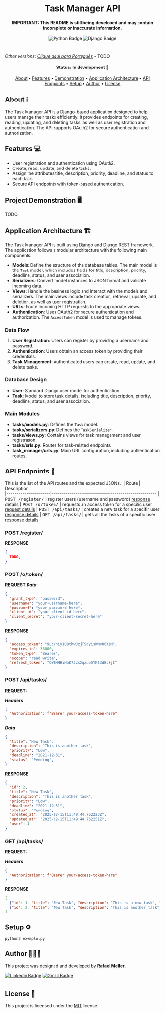 <h1 align="center" style="font-weight: bold;">Task Manager API</h1>

<h4 align="center"> IMPORTANT: This README is still being developed and may contain incomplete or inaccurate information.</h4>

<div align="center">
  <img src="https://img.shields.io/badge/Python-3776AB?logo=python&logoColor=white&style=for-the-badge" alt="Python Badge">
  <img src="https://img.shields.io/badge/Django-092E20?logo=django&logoColor=white&style=for-the-badge" alt="Django Badge">
  
</div>

#

_Other versions:_
[_Clique aqui para Português_](./translations/README-ptBR.md) - TODO

<h4 align="center"> 
     Status: In development 🚧
</h4>

<p align="center">
 <a href="#about-ℹ️">About</a> •
 <a href="#features-💻">Features</a> •
 <a href="#project-demonstration-🖥️">Demonstration</a> •
 <a href="#application-architecture-🏗️">Application Architecture</a> •
 <a href="#api-endpoints-📍">API Endpoints</a> •
 <a href="#setup-⚙️">Setup</a>  • 
 <a href="#author-👨🏻‍💻">Author</a> • 
 <a href="#license-📝">License</a>
</p>

## About ℹ️
The Task Manager API is a Django-based application designed to help users manage their tasks efficiently. It provides endpoints for creating, reading, updating, and deleting tasks, as well as user registration and authentication. The API supports OAuth2 for secure authentication and authorization.

## Features 💻
- User registration and authentication using OAuth2.
- Create, read, update, and delete tasks.
- Assign the attributes title, description, priority, deadline, and status to each task.
- Secure API endpoints with token-based authentication.

## Project Demonstration 🖥️
TODO

## Application Architecture 🏗️

The Task Manager API is built using Django and Django REST framework. The application follows a modular architecture with the following main components:

- **Models**: Define the structure of the database tables. The main model is the `Task` model, which includes fields for title, description, priority, deadline, status, and user association.
- **Serializers**: Convert model instances to JSON format and validate incoming data.
- **Views**: Handle the business logic and interact with the models and serializers. The main views include task creation, retrieval, update, and deletion, as well as user registration.
- **URLs**: Route incoming HTTP requests to the appropriate views.
- **Authentication**: Uses OAuth2 for secure authentication and authorization. The `AccessToken` model is used to manage tokens.

### Data Flow

1. **User Registration**: Users can register by providing a username and password.
2. **Authentication**: Users obtain an access token by providing their credentials.
3. **Task Management**: Authenticated users can create, read, update, and delete tasks.

### Database Design

- **User**: Standard Django user model for authentication.
- **Task**: Model to store task details, including title, description, priority, deadline, status, and user association.

### Main Modules

- **tasks/models.py**: Defines the `Task` model.
- **tasks/serializers.py**: Defines the `TaskSerializer`.
- **tasks/views.py**: Contains views for task management and user registration.
- **tasks/urls.py**: Routes for task-related endpoints.
- **task_manager/urls.py**: Main URL configuration, including authentication routes.

## API Endpoints 📍

This is the list of the API routes and the expected JSONs.
​
| Route                 | Description                                          
|----------------------|-----------------------------------------------------
| <kbd>POST /register/</kbd>     | register users (username and password) [response details](#register-user)
| <kbd>POST /o/token/</kbd>     | requests an access token for a specific user [request details](#request-token)
| <kbd>POST /api/tasks/</kbd>     | creates a new task for a specifir user [response details](#post-task)
| <kbd>GET /api/tasks/</kbd>     | gets all the tasks of a specific user [response details](#get-tasks)

<h3 id="register-user">POST /register/</h3>

**RESPONSE**
```json
{
  TODO,
}
```

<h3 id="request-token">POST /o/token/</h3>

**REQUEST**
***Data***
```json
{
  "grant_type": "password",
  "username": "your-username-here",
  "password": "your-password-here",
  "client_id": "your-client-id-here",
  "client_secret": "your-client-secret-here"
}
```

**RESPONSE**
```json
{
  "access_token": "9Lcvhiy108thwJzjTSdyisWMv06XsM", 
  "expires_in": 36000, 
  "token_type": "Bearer", 
  "scope": "read write", 
  "refresh_token": "QY8MHHiNaK7JzsXqzuo5YKt3dBckjI"
}
```

<h3 id="post-tasks">POST /api/tasks/</h3>

**REQUEST:**

***Headers***
```json
{
  "Authorization': f'Bearer your-access-token-here"
}
```

***Data***
```json
{
  "title": "New Task",
  "description": "This is another task",
  "priority": "Low",
  "deadline": "2021-12-31",
  "status": "Pending",
}
```

**RESPONSE**
```json
{
  "id": 2,
  "title": "New Task",
  "description": "This is another task",
  "priority": "Low",
  "deadline": "2021-12-31",
  "status": "Pending",
  "created_at": "2025-02-15T11:49:44.762223Z",
  "updated_at": "2025-02-15T11:49:44.762251Z",
  "user": 4
}
```

<h3 id="get-tasks">GET /api/tasks/</h3>

**REQUEST:**

***Headers***
```json
{
  "Authorization': f'Bearer your-access-token-here"
}
```

**RESPONSE**
```json
[  
  {"id": 1, "title": "New Task", "description": "This is a new task", "priority": "Low", "deadline": "2021-12-31", "status": "Pending", "created_at": "2025-02-15T11:44:35.155255Z", "updated_at": "2025-02-15T11:44:35.155284Z", "user": 4},
  {"id": 2, "title": "New Task", "description": "This is another task", "priority": "Low", "deadline": "2021-12-31", "status": "Pending", "created_at": "2025-02-15T11:49:44.762223Z", "updated_at": "2025-02-15T11:49:44.762251Z", "user": 4}
]
```

## Setup ⚙️
```bash
python3 exemplo.py
```

## Author 👨🏻‍💻

This project was designed and developed by **Rafael Meller**.

[![Linkedin Badge](https://img.shields.io/badge/-Rafael_Meller-blue?style=flat-square&logo=Linkedin&logoColor=white&link=https://www.linkedin.com/in/rafaelmeller/)](https://www.linkedin.com/in/rafaelmeller/) 
[![Gmail Badge](https://img.shields.io/badge/-rafaelmeller.dev@gmail.com-c14438?style=flat-square&logo=Gmail&logoColor=white&link=rafaelmeller.dev@gmail.com)](mailto:rafaelmeller.dev@gmail.com)
#
## License 📝

This project is licensed under the [MIT](./LICENSE) license.
